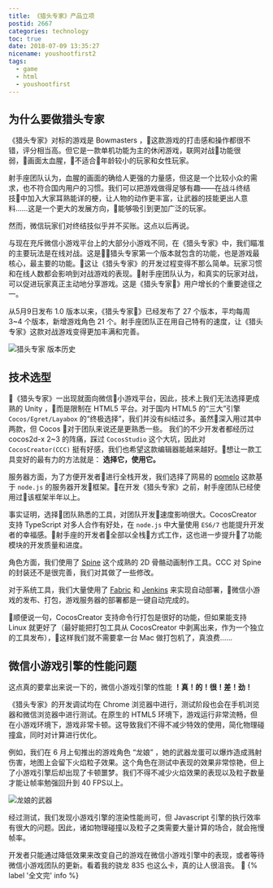 ```yaml
---
title: 《猎头专家》产品立项
postid: 2667
categories: technology
toc: true
date: 2018-07-09 13:35:27
nicename: youshootfirst2
tags:
  - game
  - html
  - youshootfirst
---
```


## 为什么要做猎头专家

《猎头专家》对标的游戏是 Bowmasters ，这款游戏的打击感和操作都很不错，评分相当高。但它是一款单机功能为主的休闲游戏，联网对战功能很弱，画面太血腥，不适合年龄较小的玩家和女性玩家。 <!--more-->

射手座团队认为，血腥的画面的确给人更强的力量感，但这是一个比较小众的需求，也不符合国内用户的习惯。我们可以把游戏做得足够有趣——在战斗终结技中加入大家耳熟能详的梗，让人物的动作更丰富，让武器的技能更出人意料……这是一个更大的发展方向，能够吸引到更加广泛的玩家。

然而，微信玩家们对终结技似乎并不买账。这点以后再说。

与现在充斥微信小游戏平台上的大部分小游戏不同，在《猎头专家》中，我们瞄准的主要玩法是在线对战。这是猎头专家第一个版本就包含的功能，也是游戏最核心，最主要的功能。这让《猎头专家》的开发过程变得不那么简单。玩家习惯和在线人数都会影响到对战游戏的表现。射手座团队认为，和真实的玩家对战，可以促进玩家真正主动地分享游戏。这是《猎头专家》用户增长的个重要途径之一。

从5月9日发布 1.0 版本以来，《猎头专家》已经发布了 27 个版本，平均每周 3~4 个版本，新增游戏角色 21 个。射手座团队正在用自己特有的速度，让《猎头专家》这款对战游戏变得更加丰满和完善。

![猎头专家 版本历史][versions]

## 技术选型

《猎头专家》一出现就面向微信小游戏平台，因此，技术上我们无法选择更成熟的 Unity ，而是限制在 HTML5 平台。对于国内 HTML5 的“三大”引擎 `Cocos/Egret/Layabox` 的“终极选择”，我们并没有纠结过多。虽然深入用过其中两款，但 Cocos 对于团队来说还是更熟悉一些。 我们的不少开发者都经历过 cocos2d-x 2~3 的阵痛，踩过 `CocosStudio` 这个大坑，因此对 `CocosCreator(CCC)` 挺有好感，我们也希望这款编辑器能越来越好。想让一款工具变好的最有力的方法就是： **选择它，使用它。**

服务器方面，为了方便开发者进行全栈开发，我们选择了网易的 [pomelo][pomelo] 这款基于 `node.js` 的服务器开发框架。在开发《猎头专家》之前，射手座团队已经使用过该框架半年以上。

事实证明，选择团队熟悉的工具，对团队开发速度影响很大。CocosCreator 支持 TypeScript 对多人合作有好处，在 `node.js` 中大量使用 `ES6/7` 也能提升开发者的幸福感。射手座的开发者全部以全栈方式工作，这也进一步提升了功能模块的开发质量和进度。

角色方面，我们使用了 [Spine][spine] 这个成熟的 2D 骨骼动画制作工具。CCC 对 Spine 的封装还不是很完善，我们对其做了一些修改。

对于系统工具，我们大量使用了 [Fabric][fabric] 和 [Jenkins][jenkins] 来实现自动部署，微信小游戏的发布、打包，游戏服务器的部署都是一键自动完成的。

顺便说一句，CocosCreator 支持命令行打包是很好的功能，但如果能支持 Linux 就更好了（最好能把打包工具从 CocosCreator 中剥离出来，作为一个独立的工具发布），这样我们就不需要拿一台 Mac 做打包机了，真浪费……

## 微信小游戏引擎的性能问题

这点真的要拿出来说一下的，微信小游戏引擎的性能 **！真！的！很！差！劲！** 

《猎头专家》的开发调试均在 Chrome 浏览器中进行，测试阶段也会在手机浏览器和微信浏览器中进行测试。在原生的 HTML5 环境下，游戏运行非常流畅，但在小游戏环境下，游戏非常卡顿。这导致我们不得不减少特效的使用，简化物理碰撞盒，同时对计算进行优化。

例如，我们在 6 月上旬推出的游戏角色 “龙娘” ，她的武器龙蛋可以爆炸造成溅射伤害，地图上会留下火焰粒子效果。这个角色在测试中表现的效果非常惊艳，但上了小游戏引擎后却出现了卡顿噩梦。我们不得不减少火焰效果的表现以及粒子数量才能让帧率勉强回升到 40 FPS以上。

![龙娘的武器][ln]

经过测试，我们发现小游戏引擎的渲染性能尚可，但 Javascript 引擎的执行效率有很大的问题。因此，诸如物理碰撞以及粒子之类需要大量计算的场合，就会拖慢帧率。

开发者只能通过降低效果来改变自己的游戏在微信小游戏引擎中的表现，或者等待微信小游戏团队的更新。看着我的骁龙 835 也这么卡，真的让人很沮丧。

{% label '全文完' info %}

[pomelo]: http://pomelo.netease.com/
[fabric]: http://www.fabfile.org/
[jenkins]: https://jenkins.io/
[spine]: http://zh.esotericsoftware.com/
[versions]: /uploads/2018/07/youshootfirst-version.png
[ln]: /uploads/2018/07/youshootfirst-ln.jpg
